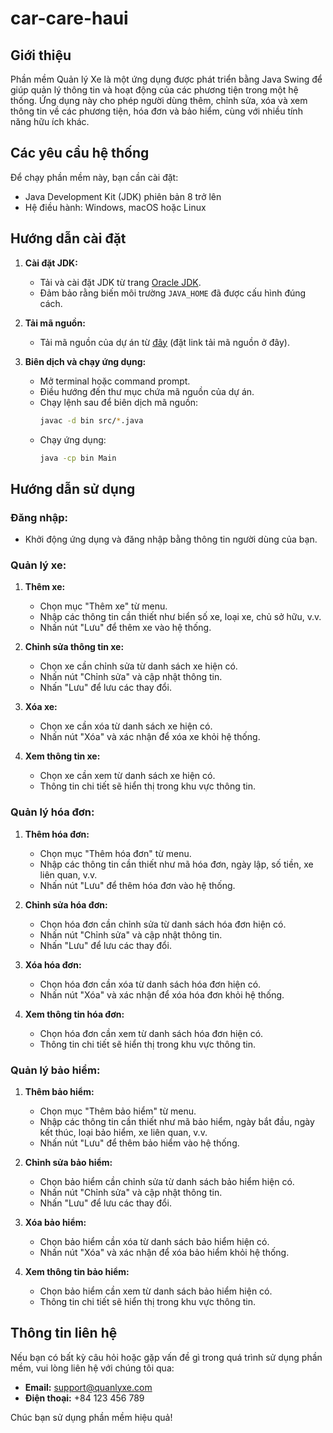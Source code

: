 # car-care-haui

## Giới thiệu

Phần mềm Quản lý Xe là một ứng dụng được phát triển bằng Java Swing để giúp quản lý thông tin và hoạt động của các phương tiện trong một hệ thống. Ứng dụng này cho phép người dùng thêm, chỉnh sửa, xóa và xem thông tin về các phương tiện, hóa đơn và bảo hiểm, cùng với nhiều tính năng hữu ích khác.

## Các yêu cầu hệ thống

Để chạy phần mềm này, bạn cần cài đặt:
- Java Development Kit (JDK) phiên bản 8 trở lên
- Hệ điều hành: Windows, macOS hoặc Linux

## Hướng dẫn cài đặt

1. **Cài đặt JDK:**
   - Tải và cài đặt JDK từ trang [Oracle JDK](https://www.oracle.com/java/technologies/javase-downloads.html).
   - Đảm bảo rằng biến môi trường `JAVA_HOME` đã được cấu hình đúng cách.

2. **Tải mã nguồn:**
   - Tải mã nguồn của dự án từ [đây](#) (đặt link tải mã nguồn ở đây).

3. **Biên dịch và chạy ứng dụng:**
   - Mở terminal hoặc command prompt.
   - Điều hướng đến thư mục chứa mã nguồn của dự án.
   - Chạy lệnh sau để biên dịch mã nguồn:
     ```sh
     javac -d bin src/*.java
     ```
   - Chạy ứng dụng:
     ```sh
     java -cp bin Main
     ```

## Hướng dẫn sử dụng

### Đăng nhập:
- Khởi động ứng dụng và đăng nhập bằng thông tin người dùng của bạn.

### Quản lý xe:

1. **Thêm xe:**
   - Chọn mục "Thêm xe" từ menu.
   - Nhập các thông tin cần thiết như biển số xe, loại xe, chủ sở hữu, v.v.
   - Nhấn nút "Lưu" để thêm xe vào hệ thống.

2. **Chỉnh sửa thông tin xe:**
   - Chọn xe cần chỉnh sửa từ danh sách xe hiện có.
   - Nhấn nút "Chỉnh sửa" và cập nhật thông tin.
   - Nhấn "Lưu" để lưu các thay đổi.

3. **Xóa xe:**
   - Chọn xe cần xóa từ danh sách xe hiện có.
   - Nhấn nút "Xóa" và xác nhận để xóa xe khỏi hệ thống.

4. **Xem thông tin xe:**
   - Chọn xe cần xem từ danh sách xe hiện có.
   - Thông tin chi tiết sẽ hiển thị trong khu vực thông tin.

### Quản lý hóa đơn:

1. **Thêm hóa đơn:**
   - Chọn mục "Thêm hóa đơn" từ menu.
   - Nhập các thông tin cần thiết như mã hóa đơn, ngày lập, số tiền, xe liên quan, v.v.
   - Nhấn nút "Lưu" để thêm hóa đơn vào hệ thống.

2. **Chỉnh sửa hóa đơn:**
   - Chọn hóa đơn cần chỉnh sửa từ danh sách hóa đơn hiện có.
   - Nhấn nút "Chỉnh sửa" và cập nhật thông tin.
   - Nhấn "Lưu" để lưu các thay đổi.

3. **Xóa hóa đơn:**
   - Chọn hóa đơn cần xóa từ danh sách hóa đơn hiện có.
   - Nhấn nút "Xóa" và xác nhận để xóa hóa đơn khỏi hệ thống.

4. **Xem thông tin hóa đơn:**
   - Chọn hóa đơn cần xem từ danh sách hóa đơn hiện có.
   - Thông tin chi tiết sẽ hiển thị trong khu vực thông tin.

### Quản lý bảo hiểm:

1. **Thêm bảo hiểm:**
   - Chọn mục "Thêm bảo hiểm" từ menu.
   - Nhập các thông tin cần thiết như mã bảo hiểm, ngày bắt đầu, ngày kết thúc, loại bảo hiểm, xe liên quan, v.v.
   - Nhấn nút "Lưu" để thêm bảo hiểm vào hệ thống.

2. **Chỉnh sửa bảo hiểm:**
   - Chọn bảo hiểm cần chỉnh sửa từ danh sách bảo hiểm hiện có.
   - Nhấn nút "Chỉnh sửa" và cập nhật thông tin.
   - Nhấn "Lưu" để lưu các thay đổi.

3. **Xóa bảo hiểm:**
   - Chọn bảo hiểm cần xóa từ danh sách bảo hiểm hiện có.
   - Nhấn nút "Xóa" và xác nhận để xóa bảo hiểm khỏi hệ thống.

4. **Xem thông tin bảo hiểm:**
   - Chọn bảo hiểm cần xem từ danh sách bảo hiểm hiện có.
   - Thông tin chi tiết sẽ hiển thị trong khu vực thông tin.

## Thông tin liên hệ

Nếu bạn có bất kỳ câu hỏi hoặc gặp vấn đề gì trong quá trình sử dụng phần mềm, vui lòng liên hệ với chúng tôi qua:
- **Email:** support@quanlyxe.com
- **Điện thoại:** +84 123 456 789

Chúc bạn sử dụng phần mềm hiệu quả!
